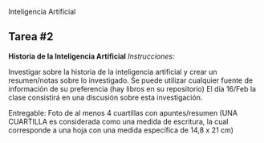 Inteligencia Artificial

<h2>Tarea #2</h2>
<b>Historia de la Inteligencia Artificial</b>
<i>Instrucciones:</i>

Investigar sobre la historia de la inteligencia artificial y crear un resumen/notas sobre lo investigado. Se puede utilizar cualquier fuente de información de su preferencia (hay libros en su repositorio)
El día 16/Feb la clase consistirá en una discusión sobre esta investigación.

Entregable: Foto de al menos 4 cuartillas con apuntes/resumen (UNA CUARTILLA es considerada como una medida de escritura, la cual corresponde a una hoja con una medida específica de 14,8 x 21 cm)